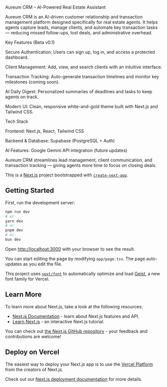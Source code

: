 Aureum CRM – AI-Powered Real Estate Assistant

Aureum CRM is an AI-driven customer relationship and transaction management platform designed specifically for real estate agents. It helps agents capture leads, manage clients, and automate key transaction tasks — reducing missed follow-ups, lost deals, and administrative overhead.

Key Features (Beta v0.1)

Secure Authentication: Users can sign up, log in, and access a protected dashboard.

Client Management: Add, view, and search clients with an intuitive interface.

Transaction Tracking: Auto-generate transaction timelines and monitor key milestones (coming soon).

AI Daily Digest: Personalized summaries of deadlines and tasks to keep agents on track.

Modern UI: Clean, responsive white-and-gold theme built with Next.js and Tailwind CSS.

Tech Stack

Frontend: Next.js, React, Tailwind CSS

Backend & Database: Supabase (PostgreSQL + Auth)

AI Features: Google Gemini API integration (future updates)

Aureum CRM streamlines lead management, client communication, and transaction tracking — giving agents more time to focus on closing deals.

















This is a [Next.js](https://nextjs.org) project bootstrapped with [`create-next-app`](https://nextjs.org/docs/app/api-reference/cli/create-next-app).

## Getting Started

First, run the development server:

```bash
npm run dev
# or
yarn dev
# or
pnpm dev
# or
bun dev
```

Open [http://localhost:3000](http://localhost:3000) with your browser to see the result.

You can start editing the page by modifying `app/page.tsx`. The page auto-updates as you edit the file.

This project uses [`next/font`](https://nextjs.org/docs/app/building-your-application/optimizing/fonts) to automatically optimize and load [Geist](https://vercel.com/font), a new font family for Vercel.

## Learn More

To learn more about Next.js, take a look at the following resources:

- [Next.js Documentation](https://nextjs.org/docs) - learn about Next.js features and API.
- [Learn Next.js](https://nextjs.org/learn) - an interactive Next.js tutorial.

You can check out [the Next.js GitHub repository](https://github.com/vercel/next.js) - your feedback and contributions are welcome!

## Deploy on Vercel

The easiest way to deploy your Next.js app is to use the [Vercel Platform](https://vercel.com/new?utm_medium=default-template&filter=next.js&utm_source=create-next-app&utm_campaign=create-next-app-readme) from the creators of Next.js.

Check out our [Next.js deployment documentation](https://nextjs.org/docs/app/building-your-application/deploying) for more details.
